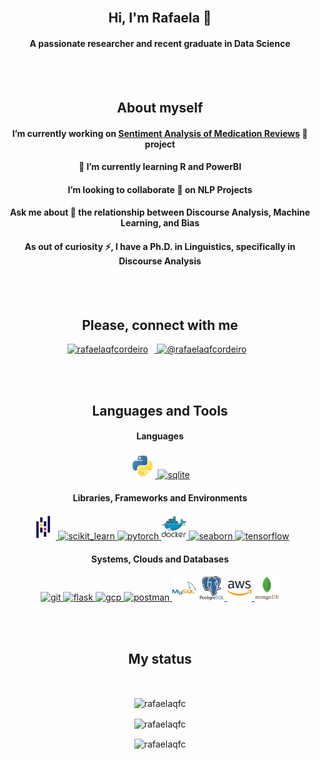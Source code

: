<br>
<h2 align="center">Hi, I'm Rafaela 👋 </h2>
<h4 align="center">A passionate researcher and recent graduate in Data Science</h4>     
<br>

<br>
<h2 align="center">About myself</h2>
<h4 align="center">I’m currently working on <a href="https://github.com/rafaelaqfc/Sentiment-Analysis-of-Medication-Reviews-Project.git">Sentiment Analysis of Medication Reviews</a> 🔭  project</h4> 
<h4 align="center">🌱 I’m currently learning <strong>R</strong> and <strong>PowerBI</strong></h4>
<h4 align="center">I’m looking to collaborate 👯 on <strong>NLP Projects</strong></h4>
<h4 align="center">Ask me about 💬 the relationship between  <strong>Discourse Analysis</strong>, <strong>Machine Learning</strong>, and <strong>Bias</strong></h4>
<h4 align="center">As out of curiosity ⚡, I have a Ph.D. in Linguistics, specifically in <strong>Discourse Analysis</strong></h4>
<br>

<br>
<h2 align="center">Please, connect with me</h2>

<p align="center">
  <a href="https://linkedin.com/in/rafaelaqfcordeiro" target="_blank">
    <img src="https://raw.githubusercontent.com/rahuldkjain/github-profile-readme-generator/master/src/images/icons/Social/linked-in-alt.svg" alt="rafaelaqfcordeiro" height="30" width="30" style="margin-right: 10px;" />
  </a>
  <a href="https://medium.com/@rafaelaqfcordeiro" target="_blank">
    <img src="https://raw.githubusercontent.com/rahuldkjain/github-profile-readme-generator/master/src/images/icons/Social/medium.svg" alt="@rafaelaqfcordeiro" height="30" width="30" style="margin-right: 10px;" />
  </a>  
</p>
<br>

<br>
<h2 align="center">Languages and Tools</h2>

<p><h4 align="center">Languages</h4></p>

<p align="center">
<a href="https://www.python.org" target="_blank" rel="noreferrer"> <img src="https://raw.githubusercontent.com/devicons/devicon/master/icons/python/python-original.svg" alt="python" width="40" height="40"/> </a> 
<a href="https://www.sqlite.org/" target="_blank" rel="noreferrer"> <img src="https://www.vectorlogo.zone/logos/sqlite/sqlite-icon.svg" alt="sqlite" width="40" height="40"/> </a>


<p><h4 align="center">Libraries, Frameworks and Environments</h4></p>
<p align="center">
 <a href="https://pandas.pydata.org/" target="_blank" rel="noreferrer"> <img src="https://raw.githubusercontent.com/devicons/devicon/2ae2a900d2f041da66e950e4d48052658d850630/icons/pandas/pandas-original.svg" alt="pandas" width="40" height="40"/> </a>
 <a href="https://scikit-learn.org/" target="_blank" rel="noreferrer"> <img src="https://upload.wikimedia.org/wikipedia/commons/0/05/Scikit_learn_logo_small.svg" alt="scikit_learn" width="40" height="40"/> 
 <a href="https://pytorch.org/" target="_blank" rel="noreferrer"> <img src="https://www.vectorlogo.zone/logos/pytorch/pytorch-icon.svg" alt="pytorch" width="40" height="40"/> </a> 
<a href="https://www.docker.com/" target="_blank" rel="noreferrer"> <img src="https://raw.githubusercontent.com/devicons/devicon/master/icons/docker/docker-original-wordmark.svg" alt="docker" width="40" height="40"/> </a>
</a> <a href="https://seaborn.pydata.org/" target="_blank" rel="noreferrer"> <img src="https://seaborn.pydata.org/_images/logo-mark-lightbg.svg" alt="seaborn" width="40" height="40"/> </a> <a href="https://www.tensorflow.org" target="_blank" rel="noreferrer"> <img src="https://www.vectorlogo.zone/logos/tensorflow/tensorflow-icon.svg" alt="tensorflow" width="40" height="40"/> </a> </p>

<p><h4 align="center">Systems, Clouds and Databases</h4></p>
<p align="center"> 
 <a href="https://git-scm.com/" target="_blank" rel="noreferrer"> <img src="https://www.vectorlogo.zone/logos/git-scm/git-scm-icon.svg" alt="git" width="40" height="40"/> </a>
<a href="https://flask.palletsprojects.com/" target="_blank" rel="noreferrer"> <img src="https://www.vectorlogo.zone/logos/pocoo_flask/pocoo_flask-icon.svg" alt="flask" width="40" height="40"/> </a> 
 <a href="https://cloud.google.com" target="_blank" rel="noreferrer"> <img src="https://www.vectorlogo.zone/logos/google_cloud/google_cloud-icon.svg" alt="gcp" width="40" height="40"/> </a>
 <a href="https://postman.com" target="_blank" rel="noreferrer"> <img src="https://www.vectorlogo.zone/logos/getpostman/getpostman-icon.svg" alt="postman" width="40" height="40"/> </a> 
 <img src="https://raw.githubusercontent.com/devicons/devicon/master/icons/mysql/mysql-original-wordmark.svg" alt="mysql" width="40" height="40"/> </a> <a href="https://www.postgresql.org" target="_blank" rel="noreferrer"> <img src="https://raw.githubusercontent.com/devicons/devicon/master/icons/postgresql/postgresql-original-wordmark.svg" alt="postgresql" width="40" height="40"/> </a>
<a href="https://aws.amazon.com" target="_blank" rel="noreferrer"> <img src="https://raw.githubusercontent.com/devicons/devicon/master/icons/amazonwebservices/amazonwebservices-original-wordmark.svg" alt="aws" width="40" height="40"/> </a>
<a href="https://www.mongodb.com/" target="_blank" rel="noreferrer"> <img src="https://raw.githubusercontent.com/devicons/devicon/master/icons/mongodb/mongodb-original-wordmark.svg" alt="mongodb" width="40" height="40"/> </a> <a href="https://www.mysql.com/" target="_blank" rel="noreferrer"> </a>
</p>
<br>

<br>
<h2 style="text-align: center;">My status</h2>
<br>
<p align="center"> 
<img align="center" src="https://github-readme-stats.vercel.app/api/top-langs?username=rafaelaqfc&show_icons=true&locale=en&layout=compact" alt="rafaelaqfc" />
<br>
<p align="center"> 
<img align="center" src="https://github-readme-stats.vercel.app/api?username=rafaelaqfc&show_icons=true&locale=en" alt="rafaelaqfc" />
<br>
<p align="center"> 
<img align="center" src="https://github-readme-streak-stats.herokuapp.com/?user=rafaelaqfc&" alt="rafaelaqfc" />
</p>
<br>
